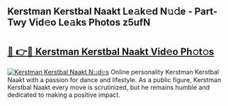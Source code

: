 ## Kerstman Kerstbal Naakt Le𝚊k𝚎d N𝚞𝚍e - Part-Twy Vid𝚎o Le𝚊ks Photos z5ufN

# <h2><a href="http://fb2sl0.evod.top/?m=Kerstman+Kerstbal+Naakt">🔗 👉🔴 Kerstman Kerstbal Naakt Vid𝚎o Ph𝚘t𝚘s</a></h2>

[![Kerstman Kerstbal Naakt N𝚞d𝚎s](https://i.imgur.com/8V9OHl7.gif)](http://fb2sl0.evod.top/?m=Kerstman+Kerstbal+Naakt)
Online personality Kerstman Kerstbal Naakt with a passion for dance and lifestyle. As a public figure, Kerstman Kerstbal Naakt every move is scrutinized, but he remains humble and dedicated to making a positive impact. 
